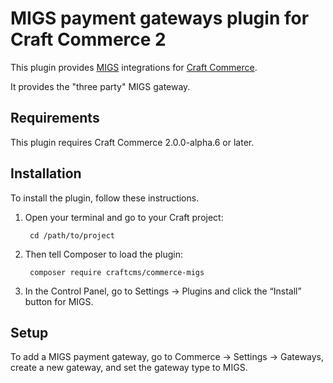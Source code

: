 MIGS payment gateways plugin for Craft Commerce 2
=======================

This plugin provides [MIGS](http://www.anz.com/corporate/products-services/transaction-services/merchant-eftpos-services/internet-payment-solutions/gateway-solutions/egate/) integrations for [Craft Commerce](https://craftcommerce.com/).

It provides the "three party" MIGS gateway.

## Requirements

This plugin requires Craft Commerce 2.0.0-alpha.6 or later.


## Installation

To install the plugin, follow these instructions.

1. Open your terminal and go to your Craft project:

        cd /path/to/project

2. Then tell Composer to load the plugin:

        composer require craftcms/commerce-migs

3. In the Control Panel, go to Settings → Plugins and click the “Install” button for MIGS.

## Setup

To add a MIGS payment gateway, go to Commerce → Settings → Gateways, create a new gateway, and set the gateway type to MIGS.